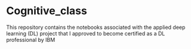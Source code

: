 # Cognitive_class
This repository contains the notebooks associated with the applied deep learning (DL) project that I approved to become certified as a DL professional by IBM
